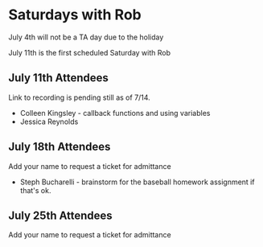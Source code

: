 # Saturdays with Rob

July 4th will not be a TA day due to the holiday

July 11th is the first scheduled Saturday with Rob

## July 11th Attendees

Link to recording is pending still as of 7/14.

- Colleen Kingsley - callback functions and using variables
- Jessica Reynolds

 ## July 18th Attendees

Add your name to request a ticket for admittance

 - Steph Bucharelli - brainstorm for the baseball homework assignment if that's ok.
 
 
 ## July 25th Attendees

Add your name to request a ticket for admittance